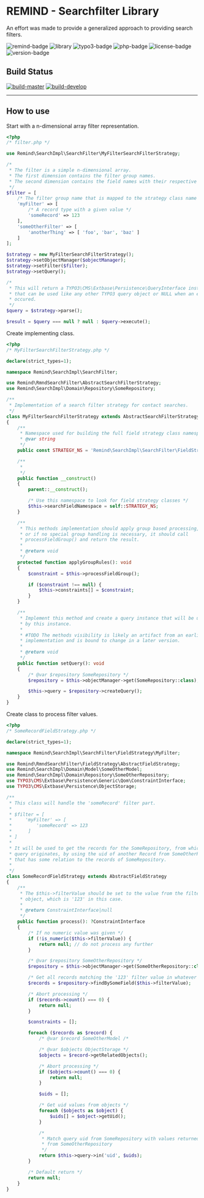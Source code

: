 # REMIND - Searchfilter Library

An effort was made to provide a generalized approach to providing search filters.

![remind-badge](https://img.shields.io/badge/author-REMIND-black.svg?style=flat-square)
![library](https://img.shields.io/badge/type-library-lightgray.svg?style=flat-square)
![typo3-badge](https://img.shields.io/badge/TYPO3-10.4-green.svg?style=flat-square)
![php-badge](https://img.shields.io/badge/PHP-7.4-green.svg?style=flat-square)
![license-badge](https://img.shields.io/badge/license-GPL--3.0-blue.svg?style=flat-square)
![version-badge](https://img.shields.io/badge/version-2.0.1-lightgrey.svg?style=flat-square)

## Build Status

[![build-master](https://jenkins.remind.de/buildStatus/icon?job=rmnd_basemodules%2Fmaster&subject=master)](https://jenkins.remind.de/job/rmnd_basemodules/)
[![build-develop](https://jenkins.remind.de/buildStatus/icon?job=rmnd_basemodules%2Fdevelop&subject=develop)](https://jenkins.remind.de/job/rmnd_basemodules/)

---

## How to use

Start with a n-dimensional array filter representation.

```php
<?php
/* filter.php */

use Remind\SearchImpl\SearchFilter\MyFilterSearchFilterStrategy;

/*
 * The filter is a simple n-dimensional array.
 * The first dimension contains the filter group names.
 * The second dimension contains the field names with their respective values.
 */
$filter = [
    /* The filter group name that is mapped to the strategy class name */
    'myFilter' => [
        /* A record type with a given value */
        'someRecord' => 123
    ],
    'someOtherFilter' => [
        'anotherThing' => [ 'foo', 'bar', 'baz' ]
    ]
];

$strategy = new MyFilterSearchFilterStrategy();
$strategy->setObjectManager($objectManager);
$strategy->setFilter($filter);
$strategy->setQuery();

/*
 * This will return a TYPO3\CMS\Extbase\Persistence\QueryInterface instance
 * that can be used like any other TYPO3 query object or NULL when an error
 * occured.
 */
$query = $strategy->parse();

$result = $query === null ? null : $query->execute();

```

Create implementing class.

```php
<?php
/* MyFilterSearchFilterStrategy.php */

declare(strict_types=1);

namespace Remind\SearchImpl\SearchFilter;

use Remind\RmndSearchFilter\AbstractSearchFilterStrategy;
use Remind\SearchImpl\Domain\Repository\SomeRepository;

/**
 * Implementation of a search filter strategy for contact searches.
 */
class MyFilterSearchFilterStrategy extends AbstractSearchFilterStrategy
{
    /**
     * Namespace used for building the full field strategy class namespaces.
     * @var string
     */
    public const STRATEGY_NS = 'Remind\SearchImpl\SearchFilter\FieldStrategy\\';

    /**
     *
     */
    public function __construct()
    {
        parent::__construct();

        /* Use this namespace to look for field strategy classes */
        $this->searchFieldNamespace = self::STRATEGY_NS;
    }

    /**
     * This methods implementation should apply group based processing,
     * or if no special group handling is necessary, it should call
     * processFieldGroup() and return the result.
     *
     * @return void
     */
    protected function applyGroupRules(): void
    {
        $constraint = $this->processFieldGroup();

        if ($constraint !== null) {
            $this->constraints[] = $constraint;
        }
    }

    /**
     * Implement this method and create a query instance that will be used
     * by this instance.
     *
     * #TODO The methods visibility is likely an artifact from an earlier
     * implementation and is bound to change in a later version.
     *
     * @return void
     */
    public function setQuery(): void
    {
        /* @var $repository SomeRepository */
        $repository = $this->objectManager->get(SomeRepository::class);

        $this->query = $repository->createQuery();
    }
}

```

Create class to process filter values.

```php
<?php
/* SomeRecordFieldStrategy.php */

declare(strict_types=1);

namespace Remind\SearchImpl\SearchFilter\FieldStrategy\MyFilter;

use Remind\RmndSearchFilter\FieldStrategy\AbstractFieldStrategy;
use Remind\SearchImpl\Domain\Model\SomeOtherModel;
use Remind\SearchImpl\Domain\Repository\SomeOtherRepository;
use TYPO3\CMS\Extbase\Persistence\Generic\Qom\ConstraintInterface;
use TYPO3\CMS\Extbase\Persistence\ObjectStorage;

/**
 * This class will handle the 'someRecord' filter part.
 *
 * $filter = [
 *     'myFilter' => [
 *         'someRecord' => 123
 *      ]
 * ]
 *
 * It will be used to get the records for the SomeRepository, from which the
 * query originates, by using the uid of another Record from SomeOtherRepository
 * that has some relation to the records of SomeRepository.
 *
 */
class SomeRecordFieldStrategy extends AbstractFieldStrategy
{
    /**
     * The $this->filterValue should be set to the value from the filter
     * object, which is '123' in this case.
     *
     * @return ConstraintInterface|null
     */
    public function process(): ?ConstraintInterface
    {
        /* If no numeric value was given */
        if (!is_numeric($this->filterValue)) {
            return null; // do not process any further
        }

        /* @var $repository SomeOtherRepository */
        $repository = $this->objectManager->get(SomeOtherRepository::class);

        /* Get all records matching the '123' filter value in whatever field */
        $records = $repository->findBySomeField($this->filterValue);

        /* Abort processing */
        if ($records->count() === 0) {
            return null;
        }

        $constraints = [];

        foreach ($records as $record) {
            /* @var $record SomeOtherModel /*

            /* @var $objects ObjectStorage */
            $objects = $record->getRelatedObjects();

            /* Abort processing */
            if ($objects->count() === 0) {
                return null;
            }

            $uids = [];

            /* Get uid values from objects */
            foreach ($objects as $object) {
                $uids[] = $object->getUid();
            }

            /*
             * Match query uid from SomeRepository with values returned
             * from SomeOtherRepository
             */
            return $this->query->in('uid', $uids);
        }

        /* Default return */
        return null;
    }
}

```
